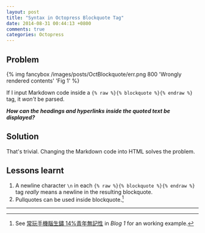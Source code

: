 ```yaml
---
layout: post
title: "Syntax in Octopress Blockquote Tag"
date: 2014-08-31 00:44:13 +0800
comments: true
categories: Octopress
---
```


Problem
---

{% img fancybox /images/posts/OctBlockquote/err.png 800 'Wrongly rendered contents' 'Fig 1' %}

If I input Markdown code inside a
`{% raw %}{% blockquote %}{% endraw %}` tag, it *won't* be parsed.

***How can the headings and hyperlinks inside the quoted text be
displayed?***

<!-- more -->

Solution
---

That's trivial.  Changing the Markdown code into HTML solves the
problem.

Lessons learnt
---

1. A newline character `\n` in each
`{% raw %}{% blockquote %}{% endraw %}` tag *really* means a newline
in the resulting blockquote.
2. Pullquotes can be used inside blockquote.[^1]

---
[^1]:
    See [常玩手機腦生鏽 14%青年無記性][eg] in *Blog 1* for an working
    example.

[eg]: /blog/2014/06/14/electronic-gadgets-and-absent-mindedness/

